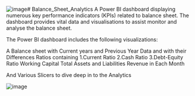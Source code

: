 ![image](https://github.com/Yemil/Balance_Sheet_Analytics/assets/25322895/2395b5e7-d00e-4ec7-9576-d905648d906a)# Balance_Sheet_Analytics
A Power BI dashboard displaying numerous key performance indicators (KPIs) related to balance sheet. The dashboard provides vital data and visualisations to assist monitor and analyse the balance sheet.


The Power BI dashboard includes the following visualizations:

A Balance sheet with Current years and Previous Year Data and with their Differences
Ratios containing
1.Current Ratio
2.Cash Ratio
3.Debt-Equity Ratio
Working Capital
Total Assets and Liabilities
Revenue in Each Month

And Various Slicers to dive deep in to the Analytics

![image](https://github.com/Yemil/Balance_Sheet_Analytics/assets/25322895/deb4b388-036f-4cbc-8688-68ddf1ec0d48)
